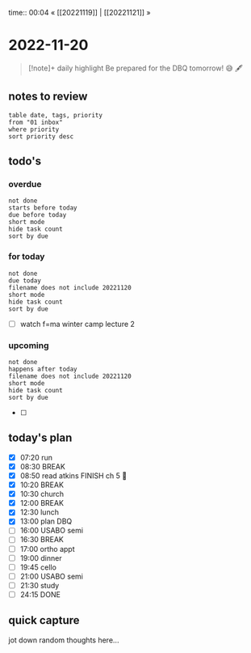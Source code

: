 time:: 00:04
« [[20221119]] | [[20221121]] »

# 2022-11-20

>[!note]+ daily highlight
>Be prepared for the DBQ tomorrow! 😅 🖋

## notes to review
```dataview
table date, tags, priority
from "01 inbox"
where priority
sort priority desc
```
## todo's
### overdue
```tasks
not done
starts before today
due before today
short mode
hide task count
sort by due
```
### for today
```tasks
not done
due today
filename does not include 20221120
short mode
hide task count
sort by due
```
- [ ] watch f=ma winter camp lecture 2
### upcoming
```tasks
not done
happens after today
filename does not include 20221120
short mode
hide task count
sort by due
```
- [ ] 
## today's plan
- [x] 07:20 run
- [x] 08:30 BREAK
- [x] 08:50 read atkins FINISH ch 5 🙏
- [x] 10:20 BREAK
- [x] 10:30 church
- [x] 12:00 BREAK
- [x] 12:30 lunch
- [x] 13:00 plan DBQ
- [ ] 16:00 USABO semi
- [ ] 16:30 BREAK
- [ ] 17:00 ortho appt
- [ ] 19:00 dinner
- [ ] 19:45 cello
- [ ] 21:00 USABO semi
- [ ] 21:30 study
- [ ] 24:15 DONE

## quick capture
jot down random thoughts here...